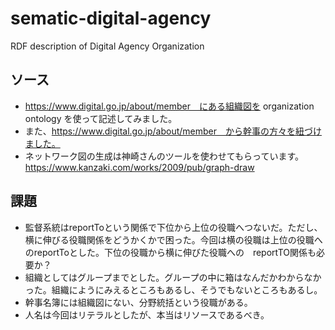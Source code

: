 # sematic-digital-agency
RDF description of Digital Agency Organization

## ソース
- https://www.digital.go.jp/about/member　にある組織図を organization ontology を使って記述してみました。
- また、https://www.digital.go.jp/about/member　から幹事の方々を紐づけました。
- ネットワーク図の生成は神崎さんのツールを使わせてもらっています。 　https://www.kanzaki.com/works/2009/pub/graph-draw

## 課題
- 監督系統はreportToという関係で下位から上位の役職へつないだ。ただし、横に伸びる役職関係をどうかくかで困った。今回は横の役職は上位の役職へのreportToとした。下位の役職から横に伸びた役職への　reportTO関係も必要か？
- 組織としてはグループまでとした。グループの中に箱はなんだかわからなかった。組織にようにみえるところもあるし、そうでもないところもあるし。
- 幹事名簿には組織図にない、分野統括という役職がある。
- 人名は今回はリテラルとしたが、本当はリソースであるべき。
